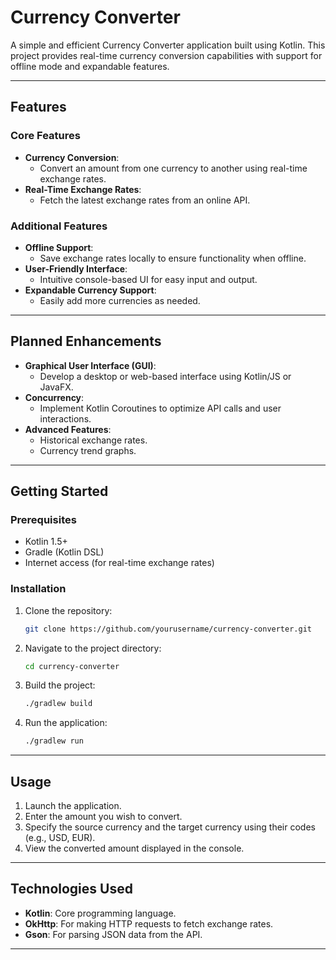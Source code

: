 # Currency Converter

A simple and efficient Currency Converter application built using Kotlin. This project provides real-time currency conversion capabilities with support for offline mode and expandable features.

---

## **Features**

### **Core Features**
- **Currency Conversion**:
  - Convert an amount from one currency to another using real-time exchange rates.
- **Real-Time Exchange Rates**:
  - Fetch the latest exchange rates from an online API.

### **Additional Features**
- **Offline Support**:
  - Save exchange rates locally to ensure functionality when offline.
- **User-Friendly Interface**:
  - Intuitive console-based UI for easy input and output.
- **Expandable Currency Support**:
  - Easily add more currencies as needed.

---

## **Planned Enhancements**

- **Graphical User Interface (GUI)**:
  - Develop a desktop or web-based interface using Kotlin/JS or JavaFX.
- **Concurrency**:
  - Implement Kotlin Coroutines to optimize API calls and user interactions.
- **Advanced Features**:
  - Historical exchange rates.
  - Currency trend graphs.

---

## **Getting Started**

### **Prerequisites**
- Kotlin 1.5+
- Gradle (Kotlin DSL)
- Internet access (for real-time exchange rates)

### **Installation**
1. Clone the repository:
   ```bash
   git clone https://github.com/yourusername/currency-converter.git
   ```
2. Navigate to the project directory:
   ```bash
   cd currency-converter
   ```
3. Build the project:
   ```bash
   ./gradlew build
   ```
4. Run the application:
   ```bash
   ./gradlew run
   ```

---

## **Usage**

1. Launch the application.
2. Enter the amount you wish to convert.
3. Specify the source currency and the target currency using their codes (e.g., USD, EUR).
4. View the converted amount displayed in the console.

---

## **Technologies Used**

- **Kotlin**: Core programming language.
- **OkHttp**: For making HTTP requests to fetch exchange rates.
- **Gson**: For parsing JSON data from the API.

---
